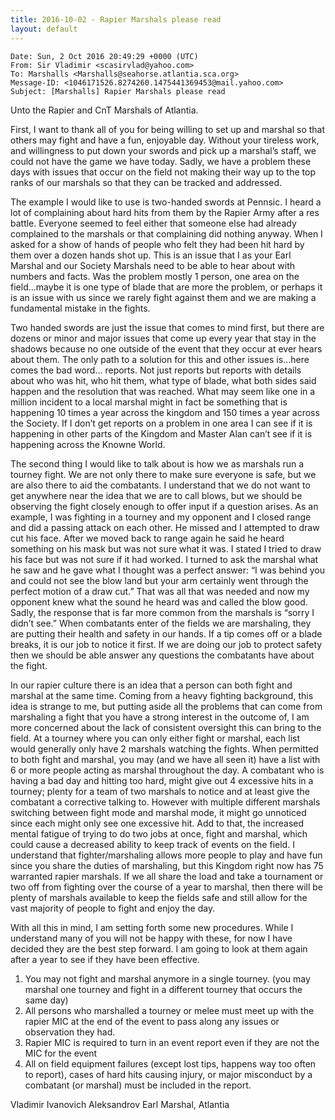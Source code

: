 ```yaml
---
title: 2016-10-02 - Rapier Marshals please read
layout: default
---
```


```
Date: Sun, 2 Oct 2016 20:49:29 +0000 (UTC)
From: Sir Vladimir <scasirvlad@yahoo.com>
To: Marshalls <Marshalls@seahorse.atlantia.sca.org>
Message-ID: <1046171526.8274260.1475441369453@mail.yahoo.com>
Subject: [Marshalls] Rapier Marshals please read
```

Unto the Rapier and CnT Marshals of Atlantia.

First, I want to thank all of you for being willing to set up and marshal so that others may fight and have a fun, enjoyable day. Without your tireless work, and willingness to put down your swords and pick up a marshal’s staff, we could not have the game we have today. Sadly, we have a problem these days with issues that occur on the field not making their way up to the top ranks of our marshals so that they can be tracked and addressed.

The example I would like to use is two-handed swords at Pennsic. I heard a lot of complaining about hard hits from them by the Rapier Army after a res battle. Everyone seemed to feel either that someone else had already complained to the marshals or that complaining did nothing anyway. When I asked for a show of hands of people who felt they had been hit hard by them over a dozen hands shot up. This is an issue that I as your Earl Marshal and our Society Marshals need to be able to hear about with numbers and facts. Was the problem mostly 1 person, one area on the field…maybe it is one type of blade that are more the problem, or perhaps it is an issue with us since we rarely fight against them and we are making a fundamental mistake in the fights.

Two handed swords are just the issue that comes to mind first, but there are dozens or minor and major issues that come up every year that stay in the shadows because no one outside of the event that they occur at ever hears about them. The only path to a solution for this and other issues is…here comes the bad word… reports. Not just reports but reports with details about who was hit, who hit them, what type of blade, what both sides said happen and the resolution that was reached. What may seem like one in a million incident to a local marshal might in fact be something that is happening 10 times a year across the kingdom and 150 times a year across the Society. If I don’t get reports on a problem in one area I can see if it is happening in other parts of the Kingdom and Master Alan can’t see if it is happening across the Knowne World.

The second thing I would like to talk about is how we as marshals run a tourney fight. We are not only there to make sure everyone is safe, but we are also there to aid the combatants.  I understand that we do not want to get anywhere near the idea that we are to call blows, but we should be observing the fight closely enough to offer input if a question arises. As an example, I was fighting in a tourney and my opponent and I closed range and did a passing attack on each other. He missed and I attempted to draw cut his face. After we moved back to range again he said he heard something on his mask but was not sure what it was. I stated I tried to draw his face but was not sure if it had worked. I turned to ask the marshal what he saw and he gave what I thought was a perfect answer: “I was behind you and could not see the blow land but your arm certainly went through the perfect motion of a draw cut.” That was all that was needed and now my opponent knew what the sound he heard was and called the blow good. Sadly, the response that is far more common from the marshals is “sorry I didn’t see.” When combatants enter of the fields we are marshaling, they are putting their health and safety in our hands. If a tip comes off or a blade breaks, it is our job to notice it first. If we are doing our job to protect safety then we should be able answer any questions the combatants have about the fight.

In our rapier culture there is an idea that a person can both fight and marshal at the same time. Coming from a heavy fighting background, this idea is strange to me, but putting aside all the problems that can come from marshaling a fight that you have a strong interest in the outcome of, I am more concerned about the lack of consistent oversight this can bring to the field. At a tourney where you can only either fight or marshal, each list would generally only have 2 marshals watching the fights. When permitted to both fight and marshal, you may (and we have all seen it) have a list with 6 or more people acting as marshal throughout the day.   A combatant who is having a bad day and hitting too hard, might give out 4 excessive hits in a tourney; plenty for a team of two marshals to notice and at least give the combatant a corrective talking to.  However with multiple different marshals switching between fight mode and marshal mode, it might go unnoticed since each might only see one excessive hit. Add to that, the increased mental fatigue of trying to do two jobs at once, fight and marshal, which could cause a decreased ability to keep track of events on the field.  I understand that fighter/marshaling allows more people to play and have fun since you share the duties of marshaling, but this Kingdom right now has 75 warranted rapier marshals. If we all share the load and take a tournament or two off from fighting over the course of a year to marshal, then there will be plenty of marshals available to keep the fields safe and still allow for the vast majority of people to fight and enjoy the day.

With all this in mind, I am setting forth some new procedures. While I understand many of you will not be happy with these, for now I have decided they are the best step forward. I am going to look at them again after a year to see if they have been effective.

1. You may not fight and marshal anymore in a single tourney.  (you may marshal one tourney and fight in a different tourney that occurs the same day)
2. All persons who marshalled a tourney or melee must meet up with the rapier MIC at the end of the event to pass along any issues or observation they had.
3. Rapier MIC is required to turn in an event report even if they are not the MIC for the event
4. All on field equipment failures (except lost tips, happens way too often to report), cases of hard hits causing injury, or major misconduct by a combatant (or marshal) must be included in the report.

Vladimir Ivanovich Aleksandrov
Earl Marshal, Atlantia